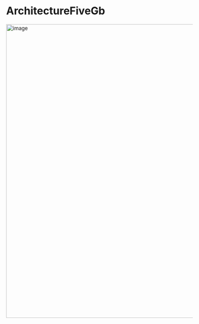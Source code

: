 # ArchitectureFiveGb

<img width="792" alt="image" src="https://github.com/ScherbakovM/ArchitectureFiveGb/assets/109952823/438afe8c-7f95-4bad-a221-e4036514784b">


